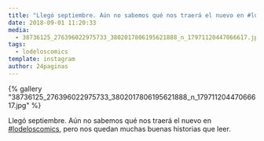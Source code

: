 ```yaml
---
title: "Llegó septiembre. Aún no sabemos qué nos traerá el nuevo en #lodeloscomics, pero nos quedan muchas buenas historias que leer"
date: 2018-09-01 11:20:33
media: 
  - 38736125_276396022975733_3802017806195621888_n_17971120447066617.jpg
tags: 
  - lodeloscomics
template: instagram
author: 24paginas
---
```


{% gallery "38736125_276396022975733_3802017806195621888_n_17971120447066617.jpg" %}

Llegó septiembre. Aún no sabemos qué nos traerá el nuevo en [#lodeloscomics](/tags/lodeloscomics), pero nos quedan muchas buenas historias que leer.
